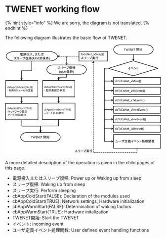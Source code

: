 # TWENET working flow

{% hint style="info" %}
We are sorry, the diagram is not translated.
{% endhint %}

The following diagram illustrates the basic flow of TWENET.

![](<../../.gitbook/assets/image (11).png>)

A more detailed description of the operation is given in the child pages of this page.

* 電源投入またはスリープ復帰: Power up or Waking up from sleep
* スリープ復帰: Waking up from sleep
* スリープ実行: Perform sleeping
* cbAppColdStart(FALSE): Declaration of the modules used
* cbAppColdStart(TRUE): Network settings, Hardware initialization
* cbAppWarmStart(FALSE): Determination of waking factors
* cbAppWarmStart(TRUE): Hardware initalization
* TWENET開始: Start the TWENET
* イベント: incoming event
* ユーザ定義イベント処理関数: User defined event handling functions

